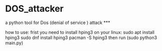 # DOS_attacker
a python tool for Dos (denial of service ) attack ***

how to use:
  frist you need to install hping3 on your linux:
  sudo apt install hping3
  sudo dnf install hping3
  pacman -S hping3
  then run (sudo python3 main.py)
